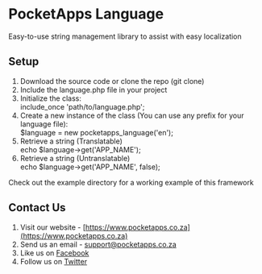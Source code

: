 # PocketApps Language
Easy-to-use string management library to assist with easy localization

## Setup
1. Download the source code or clone the repo (git clone)
2. Include the language.php file in your project
3. Initialize the class:  
    include_once 'path/to/language.php';
4. Create a new instance of the class (You can use any prefix for your language file):  
    $language = new pocketapps_language('en');
5. Retrieve a string (Translatable)  
    echo $language->get('APP_NAME');
6. Retrieve a string (Untranslatable)  
    echo $language->get('APP_NAME', false);

Check out the example directory for a working example of this framework

## Contact Us
1. Visit our website - [https://www.pocketapps.co.za](https://www.pocketapps.co.za)
2. Send us an email - [support@pocketapps.co.za](mailto:support@pocketapps.co.za)
2. Like us on [Facebook](http://facebook.com/PocketAppsSoftware)
3. Follow us on [Twitter](https://twitter.com/MyPocketApps)